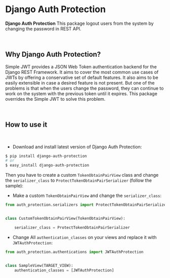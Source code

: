 # Django Auth Protection
**Django Auth Protection** This package logout users from the system by changing the password in REST API.

<br />

## Why Django Auth Protection?
Simple JWT provides a JSON Web Token authentication backend for the Django REST Framework. It aims to cover the most common use cases of JWTs by offering a conservative set of default features. It also aims to be easily extensible in case a desired feature is not present. But one of the problems is that when the users change the password, they can continue to work on the system with the previous token until it expires. This package overrides the Simple JWT to solve this problem.

<br>

## How to use it

<br />

* Download and install latest version of Django Auth Protection:

```bash
$ pip install django-auth-protection
# or
$ easy_install django-auth-protection
```

Then you have to create a custom `TokenObtainPairView` class and change the `serializer_class` to `ProtectTokenObtainPairSerializer` (follow the sample):

- Make a custom `TokenObtainPairView` and change the `serializer_class`:
```python
from auth_protection.serializers import ProtectTokenObtainPairSerializer


class CustomTokenObtainPairView(TokenObtainPairView):

    serializer_class = ProtectTokenObtainPairSerializer
```

- Change All `authentication_classes` on your views and replace it with `JWTAuthProtection`:
```python
from auth_protection.authentications import JWTAuthProtection


class SampleView(TARGET_VIEW):
    authentication_classes = [JWTAuthProtection]
```
